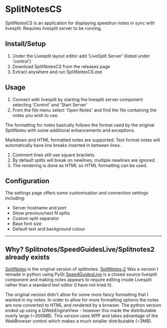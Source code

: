 ﻿# SplitNotesCS #

SplitNotesCS is an application for displaying speedrun notes in sync with livesplit. Requires livesplit server to be running.

## Install/Setup ##

1. Under the Livesplit layout editor add 'LiveSplit Server' (listed under 'control')
2. Download SplitNotesCS from the releases page
3. Extract anywhere and run SplitNotesCS.exe

## Usage ##

1. Connect with livesplit by starting the livesplit server component selecting 
   'Control' and 'Start Server'
2. From the file menu select 'Open Notes' and find the file
   containing the notes you wish to use.
   
The formatting for notes basically follows the format used by the original SplitNotes 
with some additional enhancements and exceptions.

Markdown and HTML formatted notes are supported.
Text format notes will automatically have line breaks inserted in between lines.

1. Comment lines still use square brackets.
2. By default splits will break on newlines, multiple newlines are ignored.
3. The rendering is done as HTML so HTML formatting can be used.

## Configuration ##

The settings page offers some customisation and connection settings including:

* Server hostname and port
* Show previous/next N splits
* Custom split separator
* Base font size
* Default text and background colour

---

## Why? Splitnotes/SpeedGuidesLive/Splitnotes2 already exists ##

[SplitNotes](https://github.com/joeloskarsson/SplitNotes) is the original version of splitnotes.
[SplitNotes-2](https://github.com/DavidCEllis/SplitNotes-2) Was a version I remade in python using PyQt
[SpeedGuidesLive](https://www.nightgamedev.com/sgl) is a closed source livesplit component and making notes appears to require editing inside Livesplit rather than a standard text editor (I have not tried it).

The original version didn't allow for some more fancy formatting that I wanted in my notes. 
In order to allow for more formatting options the notes are now converted to HTML and rendered by a browser.
The python version ended up using a QWebEngineView - however this made the distributable overly large (~300MB).
This version uses WPF and takes advantage of the WebBrowser control which makes a much smaller distributable (~3MB).
